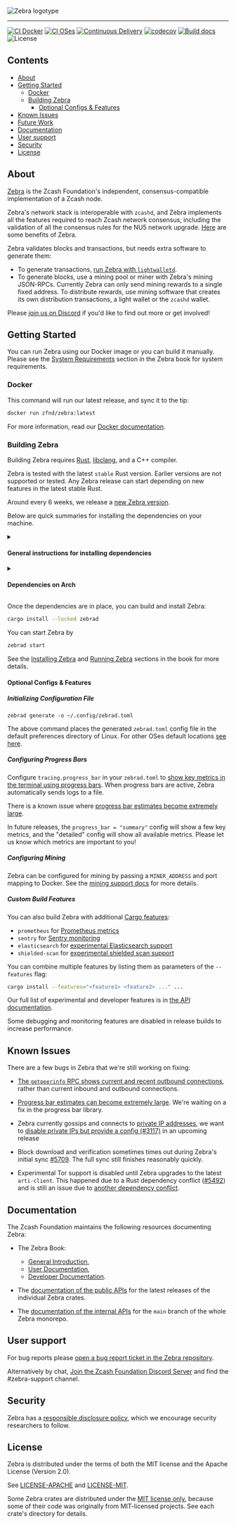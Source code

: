 ![Zebra logotype](https://zfnd.org/wp-content/uploads/2022/03/zebra-logotype.png)

---

[![CI Docker](https://github.com/ZcashFoundation/zebra/actions/workflows/ci-integration-tests-gcp.yml/badge.svg)](https://github.com/ZcashFoundation/zebra/actions/workflows/ci-integration-tests-gcp.yml) [![CI OSes](https://github.com/ZcashFoundation/zebra/actions/workflows/ci-unit-tests-os.yml/badge.svg)](https://github.com/ZcashFoundation/zebra/actions/workflows/ci-unit-tests-os.yml) [![Continuous Delivery](https://github.com/ZcashFoundation/zebra/actions/workflows/cd-deploy-nodes-gcp.yml/badge.svg)](https://github.com/ZcashFoundation/zebra/actions/workflows/cd-deploy-nodes-gcp.yml) [![codecov](https://codecov.io/gh/ZcashFoundation/zebra/branch/main/graph/badge.svg)](https://codecov.io/gh/ZcashFoundation/zebra) [![Build docs](https://github.com/ZcashFoundation/zebra/actions/workflows/docs-deploy-firebase.yml/badge.svg)](https://github.com/ZcashFoundation/zebra/actions/workflows/docs-deploy-firebase.yml)
![License](https://img.shields.io/badge/license-MIT%2FApache--2.0-blue.svg)

## Contents

- [About](#about)
- [Getting Started](#getting-started)
  - [Docker](#docker)
  - [Building Zebra](#building-zebra)
    - [Optional Configs & Features](#optional-configs--features)
- [Known Issues](#known-issues)
- [Future Work](#future-work)
- [Documentation](#documentation)
- [User support](#user-support)
- [Security](#security)
- [License](#license)

## About

[Zebra](https://zebra.zfnd.org/) is the Zcash Foundation's independent,
consensus-compatible implementation of a Zcash node.

Zebra's network stack is interoperable with `zcashd`, and Zebra implements all
the features required to reach Zcash network consensus, including the validation
of all the consensus rules for the NU5 network upgrade.
[Here](https://docs.rs/zebrad/latest/zebrad/index.html#zebra-advantages) are some
benefits of Zebra.

Zebra validates blocks and transactions, but needs extra software to generate
them:

- To generate transactions, [run Zebra with `lightwalletd`](https://zebra.zfnd.org/user/lightwalletd.html).
- To generate blocks, use a mining pool or miner with Zebra's mining JSON-RPCs.
  Currently Zebra can only send mining rewards to a single fixed address.
  To distribute rewards, use mining software that creates its own distribution transactions,
  a light wallet or the `zcashd` wallet.

Please [join us on Discord](https://discord.gg/na6QZNd) if you'd like to find
out more or get involved!

## Getting Started

You can run Zebra using our Docker image or you can build it manually. Please
see the [System Requirements](https://zebra.zfnd.org/user/requirements.html)
section in the Zebra book for system requirements.

### Docker

This command will run our latest release, and sync it to the tip:

```sh
docker run zfnd/zebra:latest
```

For more information, read our [Docker documentation](https://zebra.zfnd.org/user/docker.html).

### Building Zebra

Building Zebra requires [Rust](https://www.rust-lang.org/tools/install),
[libclang](https://clang.llvm.org/doxygen/group__CINDEX.html), and a C++
compiler.

Zebra is tested with the latest `stable` Rust version. Earlier versions are not
supported or tested. Any Zebra release can start depending on new features in the
latest stable Rust.

Around every 6 weeks, we release a [new Zebra version](https://github.com/ZcashFoundation/zebra/releases).

Below are quick summaries for installing the dependencies on your machine.

[//]: # "The empty line in the `summary` tag below is required for correct Markdown rendering."
<details><summary>

#### General instructions for installing dependencies
</summary>

1. Install [`cargo` and `rustc`](https://www.rust-lang.org/tools/install).

2. Install Zebra's build dependencies:

   - **libclang** is a library that might have different names depending on your
     package manager. Typical names are `libclang`, `libclang-dev`, `llvm`, or
     `llvm-dev`.
   - **clang** or another C++ compiler: `g++` (all platforms) or `Xcode` (macOS).
   - **[`protoc`](https://grpc.io/docs/protoc-installation/)**

> [!NOTE]
> Zebra uses the `--experimental_allow_proto3_optional` flag with `protoc`
> during compilation. This flag was introduced in [Protocol Buffers
> v3.12.0](https://github.com/protocolbuffers/protobuf/releases/tag/v3.12.0)
> released in May 16, 2020, so make sure you're not using a version of `protoc`
> older than 3.12.

</details>

[//]: # "The empty line in the `summary` tag below is required for correct Markdown rendering."
<details><summary>

#### Dependencies on Arch
</summary>

```sh
sudo pacman -S rust clang protobuf
```

Note that the package `clang` includes `libclang` as well as the C++ compiler.

</details>

Once the dependencies are in place, you can build and install Zebra:

```sh
cargo install --locked zebrad
```

You can start Zebra by

```sh
zebrad start
```

See the [Installing Zebra](https://zebra.zfnd.org/user/install.html) and [Running Zebra](https://zebra.zfnd.org/user/run.html)
sections in the book for more details.

#### Optional Configs & Features

##### Initializing Configuration File

```console
zebrad generate -o ~/.config/zebrad.toml
```

The above command places the generated `zebrad.toml` config file in the default preferences directory of Linux. For other OSes default locations [see here](https://docs.rs/dirs/latest/dirs/fn.preference_dir.html).

##### Configuring Progress Bars

Configure `tracing.progress_bar` in your `zebrad.toml` to
[show key metrics in the terminal using progress bars](https://zfnd.org/experimental-zebra-progress-bars/).
When progress bars are active, Zebra automatically sends logs to a file.

There is a known issue where [progress bar estimates become extremely large](https://github.com/console-rs/indicatif/issues/556).

In future releases, the `progress_bar = "summary"` config will show a few key metrics,
and the "detailed" config will show all available metrics. Please let us know which metrics are
important to you!

##### Configuring Mining

Zebra can be configured for mining by passing a `MINER_ADDRESS` and port mapping to Docker.
See the [mining support docs](https://zebra.zfnd.org/user/mining-docker.html) for more details.

##### Custom Build Features

You can also build Zebra with additional [Cargo features](https://doc.rust-lang.org/cargo/reference/features.html#command-line-feature-options):

- `prometheus` for [Prometheus metrics](https://zebra.zfnd.org/user/metrics.html)
- `sentry` for [Sentry monitoring](https://zebra.zfnd.org/user/tracing.html#sentry-production-monitoring)
- `elasticsearch` for [experimental Elasticsearch support](https://zebra.zfnd.org/user/elasticsearch.html)
- `shielded-scan` for [experimental shielded scan support](https://zebra.zfnd.org/user/shielded-scan.html)

You can combine multiple features by listing them as parameters of the `--features` flag:

```sh
cargo install --features="<feature1> <feature2> ..." ...
```

Our full list of experimental and developer features is in [the API documentation](https://docs.rs/zebrad/latest/zebrad/index.html#zebra-feature-flags).

Some debugging and monitoring features are disabled in release builds to increase
performance.

## Known Issues

There are a few bugs in Zebra that we're still working on fixing:

- [The `getpeerinfo` RPC shows current and recent outbound connections](https://github.com/ZcashFoundation/zebra/issues/7893), rather than current inbound and outbound connections.

- [Progress bar estimates can become extremely large](https://github.com/console-rs/indicatif/issues/556). We're waiting on a fix in the progress bar library.

- Zebra currently gossips and connects to [private IP addresses](https://en.wikipedia.org/wiki/IP_address#Private_addresses), we want to [disable private IPs but provide a config (#3117)](https://github.com/ZcashFoundation/zebra/issues/3117) in an upcoming release

- Block download and verification sometimes times out during Zebra's initial sync [#5709](https://github.com/ZcashFoundation/zebra/issues/5709). The full sync still finishes reasonably quickly.

- Experimental Tor support is disabled until Zebra upgrades to the latest `arti-client`. This happened due to a Rust dependency conflict ([#5492](https://github.com/ZcashFoundation/zebra/issues/5492)) and is still an issue due to [another dependency conflict](https://github.com/ZcashFoundation/zebra/issues/8328#issuecomment-1969989648).

## Documentation

The Zcash Foundation maintains the following resources documenting Zebra:

- The Zebra Book:
  - [General Introduction](https://zebra.zfnd.org/index.html),
  - [User Documentation](https://zebra.zfnd.org/user.html),
  - [Developer Documentation](https://zebra.zfnd.org/dev.html).

- The [documentation of the public
  APIs](https://docs.rs/zebrad/latest/zebrad/#zebra-crates) for the latest
  releases of the individual Zebra crates.

- The [documentation of the internal APIs](https://doc-internal.zebra.zfnd.org)
  for the `main` branch of the whole Zebra monorepo.

## User support

For bug reports please [open a bug report ticket in the Zebra repository](https://github.com/ZcashFoundation/zebra/issues/new?assignees=&labels=C-bug%2C+S-needs-triage&projects=&template=bug_report.yml&title=%5BUser+reported+bug%5D%3A+).

Alternatively by chat, [Join the Zcash Foundation Discord Server](https://discord.com/invite/aRgNRVwsM8) and find the #zebra-support channel.

## Security

Zebra has a [responsible disclosure policy](https://github.com/ZcashFoundation/zebra/blob/main/SECURITY.md), which we encourage security researchers to follow.

## License

Zebra is distributed under the terms of both the MIT license
and the Apache License (Version 2.0).

See [LICENSE-APACHE](LICENSE-APACHE) and [LICENSE-MIT](LICENSE-MIT).

Some Zebra crates are distributed under the [MIT license only](LICENSE-MIT),
because some of their code was originally from MIT-licensed projects.
See each crate's directory for details.

